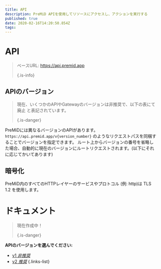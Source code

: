 ```yaml
---
title: API
description: PreMiD APIを使用してリソースにアクセスし、アクションを実行する
published: true
date: 2020-02-16T14:20:50.854Z
tags: 
---
```


# API

> ベースURL: https://api.premid.app 
> 
> {.is-info}

## APIのバージョン
> 現在、いくつかのAPIやGatewayのバージョンは非推奨で、以下の表にて 廃止 と表記されています。 
> 
> {.is-danger}

PreMiDには異なるバージョンのAPIがあります。 `https://api.premid.app/v{version_number}` のようなリクエストパスを同梱することでバージョンを指定できます。 ルート上からバージョンの番号を省略した場合、自動的に現在のバージョンにルートリクエストされます。(以下にそれに応じてかいてあります)

## 暗号化

PreMiD内のすべてのHTTPレイヤーのサービスやプロトコル (例: http)は TLS 1.2 を使用します。

# ドキュメント
> 現在作成中！ 
> 
> {.is-danger}

**APIのバージョンを選んでください:**
- [v1 *非推奨*](/dev/api/v1)
- [v2 *推奨*](/dev/api/v2)
{.links-list}
